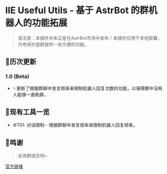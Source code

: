 # IIE Useful Utils - 基于 AstrBot 的群机器人的功能拓展

> 请注意：本插件并未正是在AstrBot市场中发布！本插件仅用于本地部署，为考研抄底群提供一些方便的功能。

## 💬历次更新

### 1.0 (Beta)
*   ✨更新了根据群聊中发言频率来限制机器人回复次数的功能，以保障群中没有人能够一直刷屏。


## 🧩现有工具一览

*   ⚙️T01: 对话限制 - 根据群聊中发言频率来限制机器人回复频率。

## 🌟鸣谢

> 全体群成员哟~
<!-- <a >
  <img src="http://ys-l.ysepan.com/wap/nextstationmnp/eM4ozwtDQL9JgbEQbL/M8IBHd635CkTiFt67al0PT8JVip6PO/iie_bot_avatar.jpg"/>
</a> -->

[官方链接](https://astrbot.app)
